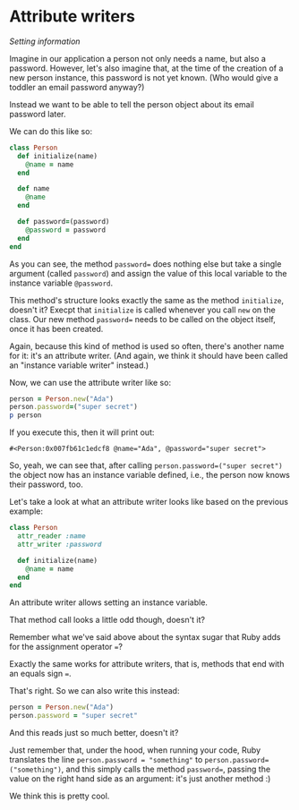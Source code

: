 # Attribute writers

*Setting information*

Imagine in our application a person not only needs a name, but also a password.
However, let's also imagine that, at the time of the creation of a new person
instance, this password is not yet known. (Who would give a toddler an email
password anyway?)

Instead we want to be able to tell the person object about its email password
later.

We can do this like so:

```ruby
class Person
  def initialize(name)
    @name = name
  end

  def name
    @name
  end

  def password=(password)
    @password = password
  end
end
```

As you can see, the method `password=` does nothing else but take a single
argument (called `password`) and assign the value of this local variable to the
instance variable `@password`.

This method's structure looks exactly the same as the method `initialize`,
doesn't it? Execpt that `initialize` is called whenever you call `new` on the
class. Our new method `password=` needs to be called on the object itself,
once it has been created.

Again, because this kind of method is used so often, there's another name for
it: it's an attribute writer. (And again, we think it should have been called
an "instance variable writer" instead.)

Now, we can use the attribute writer like so:

```ruby
person = Person.new("Ada")
person.password=("super secret")
p person
```

If you execute this, then it will print out:

```
#<Person:0x007fb61c1edcf8 @name="Ada", @password="super secret">
```

So, yeah, we can see that, after calling `person.password=("super secret")`
the object now has an instance variable defined, i.e., the person now knows
their password, too.

Let's take a look at what an attribute writer looks like based on the previous example:
```ruby
class Person
  attr_reader :name
  attr_writer :password

  def initialize(name)
    @name = name
  end
end
```
<p class="hint">
An attribute writer allows setting an instance variable.
</p>

That method call looks a little odd though, doesn't it?

Remember what we've said above about the syntax sugar that Ruby adds for the
assignment operator `=`?

Exactly the same works for attribute writers, that is, methods that end with an
equals sign `=`.

That's right. So we can also write this instead:

```ruby
person = Person.new("Ada")
person.password = "super secret"
```

And this reads just so much better, doesn't it?

Just remember that, under the hood, when running your code, Ruby translates the
line `person.password = "something"` to `person.password=("something")`, and
this simply calls the method `password=`, passing the value on the right hand
side as an argument: it's just another method :)

We think this is pretty cool.
